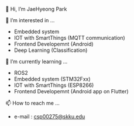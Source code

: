 👋 Hi, I’m JaeHyeong Park

👀 I’m interested in ...
- Embedded system 
- IOT with SmartThings (MQTT communication)
- Frontend Developemnt (Android)
- Deep Learning (Classification)

🌱 I’m currently learning ...
- ROS2
- Embedded system (STM32Fxx)
- IOT with SmartThings (ESP8266)
- Frontend Developemnt (Android app on Flutter)

📫 How to reach me ...
- e-mail : csp00275@skku.edu

<!---
csp00275/csp00275 is a ✨ special ✨ repository because its `README.md` (this file) appears on your GitHub profile.
You can click the Preview link to take a look at your changes.
--->
